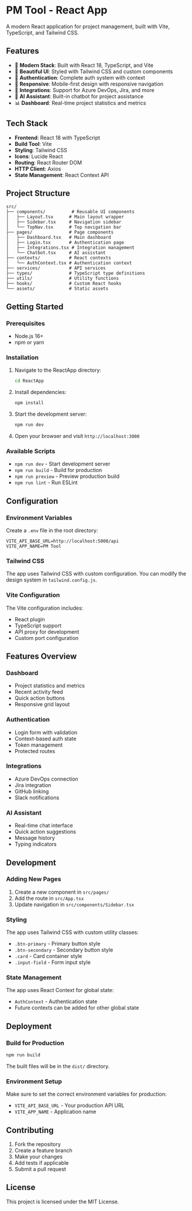 # PM Tool - React App

A modern React application for project management, built with Vite, TypeScript, and Tailwind CSS.

## Features

- 🚀 **Modern Stack**: Built with React 18, TypeScript, and Vite
- 🎨 **Beautiful UI**: Styled with Tailwind CSS and custom components
- 🔐 **Authentication**: Complete auth system with context
- 📱 **Responsive**: Mobile-first design with responsive navigation
- 🔗 **Integrations**: Support for Azure DevOps, Jira, and more
- 🤖 **AI Assistant**: Built-in chatbot for project assistance
- 📊 **Dashboard**: Real-time project statistics and metrics

## Tech Stack

- **Frontend**: React 18 with TypeScript
- **Build Tool**: Vite
- **Styling**: Tailwind CSS
- **Icons**: Lucide React
- **Routing**: React Router DOM
- **HTTP Client**: Axios
- **State Management**: React Context API

## Project Structure

```
src/
├── components/          # Reusable UI components
│   ├── Layout.tsx      # Main layout wrapper
│   ├── Sidebar.tsx     # Navigation sidebar
│   └── TopNav.tsx      # Top navigation bar
├── pages/              # Page components
│   ├── Dashboard.tsx   # Main dashboard
│   ├── Login.tsx       # Authentication page
│   ├── Integrations.tsx # Integration management
│   └── Chatbot.tsx     # AI assistant
├── contexts/           # React contexts
│   └── AuthContext.tsx # Authentication context
├── services/           # API services
├── types/              # TypeScript type definitions
├── utils/              # Utility functions
├── hooks/              # Custom React hooks
└── assets/             # Static assets
```

## Getting Started

### Prerequisites

- Node.js 16+ 
- npm or yarn

### Installation

1. Navigate to the ReactApp directory:
   ```bash
   cd ReactApp
   ```

2. Install dependencies:
   ```bash
   npm install
   ```

3. Start the development server:
   ```bash
   npm run dev
   ```

4. Open your browser and visit `http://localhost:3000`

### Available Scripts

- `npm run dev` - Start development server
- `npm run build` - Build for production
- `npm run preview` - Preview production build
- `npm run lint` - Run ESLint

## Configuration

### Environment Variables

Create a `.env` file in the root directory:

```env
VITE_API_BASE_URL=http://localhost:5000/api
VITE_APP_NAME=PM Tool
```

### Tailwind CSS

The app uses Tailwind CSS with custom configuration. You can modify the design system in `tailwind.config.js`.

### Vite Configuration

The Vite configuration includes:
- React plugin
- TypeScript support
- API proxy for development
- Custom port configuration

## Features Overview

### Dashboard
- Project statistics and metrics
- Recent activity feed
- Quick action buttons
- Responsive grid layout

### Authentication
- Login form with validation
- Context-based auth state
- Token management
- Protected routes

### Integrations
- Azure DevOps connection
- Jira integration
- GitHub linking
- Slack notifications

### AI Assistant
- Real-time chat interface
- Quick action suggestions
- Message history
- Typing indicators

## Development

### Adding New Pages

1. Create a new component in `src/pages/`
2. Add the route in `src/App.tsx`
3. Update navigation in `src/components/Sidebar.tsx`

### Styling

The app uses Tailwind CSS with custom utility classes:
- `.btn-primary` - Primary button style
- `.btn-secondary` - Secondary button style
- `.card` - Card container style
- `.input-field` - Form input style

### State Management

The app uses React Context for global state:
- `AuthContext` - Authentication state
- Future contexts can be added for other global state

## Deployment

### Build for Production

```bash
npm run build
```

The built files will be in the `dist/` directory.

### Environment Setup

Make sure to set the correct environment variables for production:
- `VITE_API_BASE_URL` - Your production API URL
- `VITE_APP_NAME` - Application name

## Contributing

1. Fork the repository
2. Create a feature branch
3. Make your changes
4. Add tests if applicable
5. Submit a pull request

## License

This project is licensed under the MIT License. 